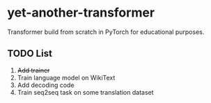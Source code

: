 # yet-another-transformer
Transformer build from scratch in PyTorch for educational purposes.


## TODO List
1. ~~Add trainer~~
2. Train language model on WikiText
3. Add decoding code
4. Train seq2seq task on some translation dataset